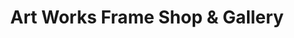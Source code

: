 ---
title: "Art Works Frame Shop & Gallery"
url: /south-burlington/art-works-frame-shop-und-gallery/
shop: Rahmen
---